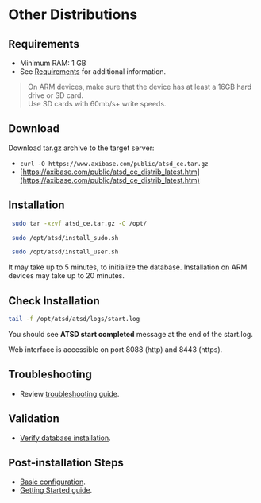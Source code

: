 # Other Distributions

## Requirements

- Minimum RAM: 1 GB 
- See [Requirements](../administration/requirements.md "ATSD Requirements") for additional information.

> On ARM devices, make sure that the device has at least a 16GB hard drive or SD card. <br>
Use SD cards with 60mb/s+ write speeds.

## Download

Download tar.gz archive to the target server:

* `curl -O https://www.axibase.com/public/atsd_ce.tar.gz`
* [https://axibase.com/public/atsd_ce_distrib_latest.htm](https://axibase.com/public/atsd_ce_distrib_latest.htm)

## Installation

```sh
 sudo tar -xzvf atsd_ce.tar.gz -C /opt/
```

```sh
 sudo /opt/atsd/install_sudo.sh
```

```sh                    
 sudo /opt/atsd/install_user.sh
```

It may take up to 5 minutes, to initialize the database. Installation on ARM devices may take up to 20 minutes.

## Check Installation

```sh
tail -f /opt/atsd/atsd/logs/start.log                                   
```

You should see **ATSD start completed** message at the end of the start.log.

Web interface is accessible on port 8088 (http) and 8443 (https).

## Troubleshooting

* Review [troubleshooting guide](troubleshooting.md).

## Validation

* [Verify database installation](verifying-installation.md).

## Post-installation Steps

* [Basic configuration](post-installation.md).
* [Getting Started guide](/tutorials/getting-started.md).
